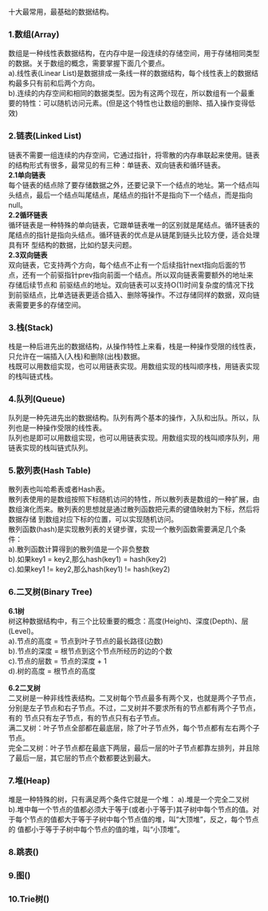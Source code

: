 十大最常用，最基础的数据结构。

### 1.数组(Array)
数组是一种线性表数据结构，在内存中是一段连续的存储空间，用于存储相同类型的数据。关于数组的概念，需要掌握下面几个要点。<br/>
a).线性表(Linear List)是数据排成一条线一样的数据结构，每个线性表上的数据结构最多只有前和后两个方向。<br/>
b).连续的内存空间和相同的数据类型。因为有这两个现在，所以数组有一个最重要的特性：可以随机访问元素。(但是这个特性也让数组的删除、插入操作变得低效)

### 2.链表(Linked List)
链表不需要一组连续的内存空间，它通过指针，将零散的内存串联起来使用。链表的结构形式有很多，最常见的有三种：单链表、双向链表和循环链表。<br/>
**2.1单向链表**<br/>
每个链表的结点除了要存储数据之外，还要记录下一个结点的地址。第一个结点叫头结点，最后一个结点叫尾结点，尾结点的指针不是指向下一个结点，而是指向null。<br/>
**2.2循环链表**<br/>
循环链表是一种特殊的单向链表，它跟单链表唯一的区别就是尾结点。循环链表的尾结点的指针是指向头结点。循环链表的优点是从链尾到链头比较方便，适合处理具有环
型结构的数据，比如约瑟夫问题。<br/>
**2.3双向链表**<br/>
双向链表，它支持两个方向，每个结点不止有一个后续指针next指向后面的节点，还有一个前驱指针prev指向前面一个结点。所以双向链表需要额外的地址来存储后续节点和
前驱结点的地址。双向链表可以支持O(1)时间复杂度的情况下找到前驱结点，比单选链表更适合插入、删除等操作。不过存储同样的数据，双向链表需要更多的存储空间。

### 3.栈(Stack)
栈是一种后进先出的数据结构，从操作特性上来看，栈是一种操作受限的线性表，只允许在一端插入(入栈)和删除(出栈)数据。<br/>
栈既可以用数组实现，也可以用链表实现。用数组实现的栈叫顺序栈，用链表实现的栈叫链式栈。

### 4.队列(Queue)
队列是一种先进先出的数据结构。队列有两个基本的操作，入队和出队。所以，队列也是一种操作受限的线性表。<br/>
队列也是即可以用数组实现，也可以用链表实现。用数组实现的栈叫顺序队列，用链表实现的栈叫链式队列。<br/>

### 5.散列表(Hash Table)
散列表也叫哈希表或者Hash表。<br/>
散列表使用的是数组按照下标随机访问的特性，所以散列表是数组的一种扩展，由数组演化而来。散列表的思想就是通过散列函数把元素的键值映射为下标，然后将数据存储
到数组对应下标的位置，可以实现随机访问。<br/>
散列函数(hash)是实现散列表的关键步骤，实现一个散列函数需要满足几个条件：<br/>
a).散列函数计算得到的散列值是一个非负整数<br/>
b).如果key1 = key2,那么hash(key1) = hash(key2)<br/>
c).如果key1 != key2,那么hash(key1) != hash(key2)<br/>

### 6.二叉树(Binary Tree)
**6.1树**<br/>
树这种数据结构中，有三个比较重要的概念：高度(Height)、深度(Depth)、层(Level)。<br/>
a).节点的高度 = 节点到叶子节点的最长路径(边数)<br/>
b).节点的深度 = 根节点到这个节点所经历的边的个数<br/>
c).节点的层数 = 节点的深度 + 1<br/>
d).树的高度 = 根节点的高度<br/>

**6.2二叉树**<br/>
二叉树是一种非线性表结构。二叉树每个节点最多有两个叉，也就是两个子节点，分别是左子节点和右子节点。不过，二叉树并不要求所有的节点都有两个子节点，有的
节点只有左子节点，有的节点只有右子节点。<br/>
满二叉树：叶子节点全部都在最底层，除了叶子节点外，每个节点都有左右两个子节点。<br/>
完全二叉树：叶子节点都在最底下两层，最后一层的叶子节点都靠左排列，并且除了最后一层，其它层的节点个数都要达到最大。<br/>

### 7.堆(Heap)
堆是一种特殊的树，只有满足两个条件它就是一个堆：
a).堆是一个完全二叉树
b).堆中每一个节点的值都必须大于等于(或者小于等于)其子树中每个节点的值。对于每个节点的值都大于等于子树中每个节点值的堆，叫“大顶堆”，反之，每个节点的
值都小于等于子树中每个节点的值的堆，叫“小顶堆”。

### 8.跳表()







### 9.图()
### 10.Trie树()
